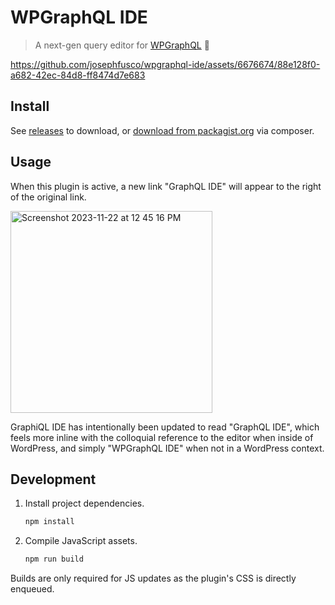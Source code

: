 # WPGraphQL IDE

> A next-gen query editor for [WPGraphQL](https://github.com/wp-graphql/wp-graphql) 🚀

https://github.com/josephfusco/wpgraphql-ide/assets/6676674/88e128f0-a682-42ec-84d8-ff8474d7e683

## Install

See [releases](https://github.com/josephfusco/wpgraphql-ide/releases) to download, or [download from packagist.org](https://packagist.org/packages/josephfusco/wpgraphql-ide) via composer.

## Usage

When this plugin is active, a new link "GraphQL IDE" will appear to the right of the original link.

<img width="323" alt="Screenshot 2023-11-22 at 12 45 16 PM" src="https://github.com/josephfusco/wpgraphql-ide/assets/6676674/8239b07d-855a-4e3a-adfb-2e748c937abd">

GraphiQL IDE has intentionally been updated to read "GraphQL IDE", which feels more inline with the colloquial reference to the editor when inside of WordPress, and simply "WPGraphQL IDE" when not in a WordPress context.

## Development

1. Install project dependencies.

    ```sh
    npm install
    ```

2. Compile JavaScript assets.

    ```sh
    npm run build
    ```

Builds are only required for JS updates as the plugin's CSS is directly enqueued.
